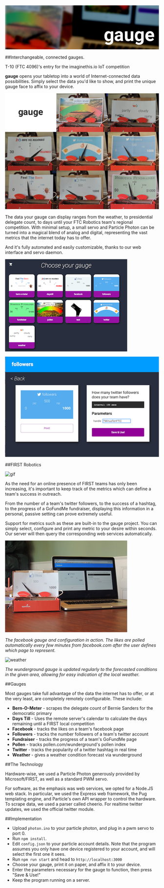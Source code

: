 ![gauge](images/banner.png)

##Interchangeable, connected gauges.

T-10 (FTC 4096)'s entry for the imaginethis.io IoT competition

**gauge** opens your tabletop into a world of Internet-connected data possibilities. Simply select the data you'd like to show, and print the unique gauge face to affix to your device.

![selector](images/collage.png)

The data your gauge can display ranges from the weather, to presidential delegate count, to days until your FTC Robotics team's regional competition. With minimal setup, a small servo and Particle Photon can be turned into a magical blend of analog and digital, representing the vast metrics that the internet today has to offer.

And it's fully automated and easily customizable, thanks to our web interface and servo daemon.

![selector](images/selector.png)

![config](images/config.png)

##FIRST Robotics

![gif](images/tweet.gif)

As the need for an online presence of FIRST teams has only been increasing, it's important to keep track of the metrics which can define a team's success in outreach.

From the number of a team's twitter followers, to the success of a hashtag, to the progress of a GoFundMe fundraiser, displaying this information in a personal, passive setting can prove extremely useful.

Support for metrics such as these are built-in to the gauge project. You can simply select, configure and print any metric to your desire within seconds. Our server will then query the corresponding web services automatically.

![fb](images/full.JPG)

*The facebook gauge and configuration in action. The likes are polled automatically every few minutes from facebook.com after the user defines which page to represent.*

![weather](images/weather.gif)

*The wunderground gauge is updated regularly to the forecasted conditions in the given area, allowing for easy indication of the local weather.*

##Gauges

Most gauges take full advantage of the data the internet has to offer, or at the very least, are completely remotely configurable. These include:

* **Bern-O-Meter** - scrapes the delegate count of Bernie Sanders for the democratic primary
* **Days Till** - Uses the remote server's calendar to calculate the days remaining until a FIRST local competition
* **Facebook** - tracks the likes on a team's facebook page
* **Followers** - tracks the number followers of a team's twitter account
* **Fundraiser** - tracks the progress of a team's GoFundMe page
* **Pollen** - tracks pollen.com/wunderground's pollen index
* **Twitter** - tracks the popularity of a twitter hashtag in real time
* **Weather** - gives a weather condition forecast via wunderground

##The Technology

Hardware-wise, we used a Particle Photon generously provided by Microsoft/FIRST, as well as a standard PWM servo.

For software, as the emphasis was web services, we opted for a Node.JS web stack. In particular, we used the Express web framework, the Pug templating engine, and Particle's own API wrapper to control the hardware. To scrape data, we used a parser called cheerio. For realtime twitter updates, we used the official twitter module.

##Implementation

* Upload `photon.ino` to your particle photon, and plug in a pwm servo to port 0.
* Run `npm install`.
* Edit `config.json` to your particle account details. Note that the program assumes you only have one device registered to your account, and will select the first one it sees.
* Run `npm run start` and head to `http://localhost:3000`
* Choose your gauge, print it on paper, and affix it to your device.
* Enter the parameters necessary for the gauge to function, then press "Save & Use!"
* Keep the program running on a server.
